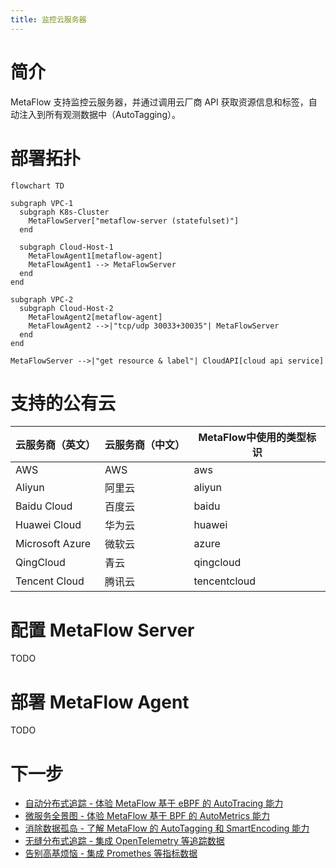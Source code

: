 ```yaml
---
title: 监控云服务器
---
```


# 简介

MetaFlow 支持监控云服务器，并通过调用云厂商 API 获取资源信息和标签，自动注入到所有观测数据中（AutoTagging）。

# 部署拓扑

```mermaid
flowchart TD

subgraph VPC-1
  subgraph K8s-Cluster
    MetaFlowServer["metaflow-server (statefulset)"]
  end

  subgraph Cloud-Host-1
    MetaFlowAgent1[metaflow-agent]
    MetaFlowAgent1 --> MetaFlowServer
  end
end

subgraph VPC-2
  subgraph Cloud-Host-2
    MetaFlowAgent2[metaflow-agent]
    MetaFlowAgent2 -->|"tcp/udp 30033+30035"| MetaFlowServer
  end
end

MetaFlowServer -->|"get resource & label"| CloudAPI[cloud api service]
```

# 支持的公有云

| 云服务商（英文） | 云服务商（中文） | MetaFlow中使用的类型标识 |
| ---------------  | ---------------  | ------------------------ |
| AWS              | AWS              | aws                      |
| Aliyun           | 阿里云           | aliyun                   |
| Baidu Cloud      | 百度云           | baidu                    |
| Huawei Cloud     | 华为云           | huawei                   |
| Microsoft Azure  | 微软云           | azure                    |
| QingCloud        | 青云             | qingcloud                |
| Tencent Cloud    | 腾讯云           | tencentcloud             |

# 配置 MetaFlow Server

TODO

# 部署 MetaFlow Agent

TODO

# 下一步

- [自动分布式追踪 - 体验 MetaFlow 基于 eBPF 的 AutoTracing 能力](../auto-tracing/overview.html)
- [微服务全景图 - 体验 MetaFlow 基于 BPF 的 AutoMetrics 能力](../auto-metrics/overview.html)
- [消除数据孤岛 - 了解 MetaFlow 的 AutoTagging 和 SmartEncoding 能力](../auto-tagging/elimilate-data-silos.html)
- [无缝分布式追踪 - 集成 OpenTelemetry 等追踪数据](../integration/tracing/overview.html)
- [告别高基烦恼 - 集成 Promethes 等指标数据](../integration/metrics/overview.html)
